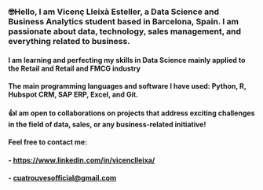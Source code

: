 

### 🤓Hello, I am Vicenç Lleixà Esteller, a **Data Science and Business Analytics** student based in Barcelona, Spain. I am passionate about **data, technology, sales management, and everything related to business.**

#### I am learning and perfecting my skills in Data Science mainly applied to the **Retail and Retail and FMCG industry**
#### The main programming languages and software I have used: Python, R, Hubspot CRM, SAP ERP, Excel, and Git.

#### 👍I am **open to collaborations** on projects that address exciting challenges in the field of data, sales, or any business-related initiative!

#### Feel free to **contact** me: 
#### - https://www.linkedin.com/in/vicenclleixa/
#### - cuatrouvesofficial@gmail.com



<!---
vicenclleixa/vicenclleixa is a ✨ special ✨ repository because its `README.md` (this file) appears on your GitHub profile.
You can click the Preview link to take a look at your changes.
--->
